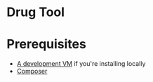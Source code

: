 # Drug Tool

# Prerequisites

- [A development VM](http://wanda.elseviermultimedia.us/Web_Team/Virtual_Machines) if you're installing locally
- [Composer](https://getcomposer.org/download/)